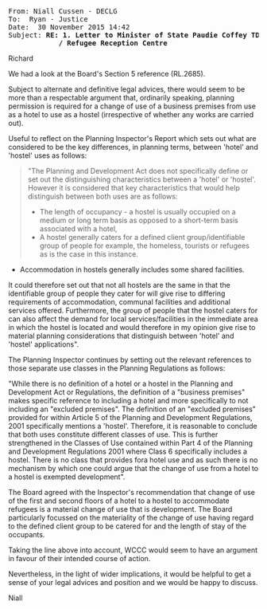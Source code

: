 <pre><tt>From: Niall Cussen - DECLG
To:  Ryan - Justice
Date:  30 November 2015 14:42
Subject: <b>RE: 1. Letter to Minister of State Paudie Coffey TD.doc
            / Refugee Reception Centre</b></tt></pre>
Richard

We had a look at the Board's Section 5 reference (RL.2685).

Subject to alternate and definitive legal advices, there would seem to be more than a respectable argument that, ordinarily speaking, planning permission is required for a change of use of a business premises from use as a hotel to use as a hostel (irrespective of whether any works are carried out).

Useful to reflect on the Planning Inspector's Report which sets out what are considered to be the key differences, in planning terms, between 'hotel' and 'hostel' uses as follows:

>"The Planning and Development Act does not specifically define or set out the distinguishing characteristics between a 'hotel' or 'hostel'. However it is considered that key characteristics that would help distinguish between both uses are as follows:
>
>*  The length of occupancy - a hostel is usually occupied on a medium or long term basis as opposed to a short-term basis associated with a hotel,
>*  A hostel generally caters for a defined client group/identifiable group of people for example, the homeless, tourists or refugees as is the case in this instance.
*  Accommodation in hostels generally includes some shared facilities.

It could therefore set out that not all hostels are the same in that the identifiable group of people they cater for will give rise to differing requirements of accommodation, communal facilities and additional services offered. Furthermore, the group of people that the hostel caters for can also affect the demand for local services/facilities in the immediate area in which the hostel is located and would therefore in my opinion give rise to material planning considerations that distinguish between 'hotel' and 'hostel'  applications".

The Planning Inspector continues by setting out the relevant references to those separate use classes in the Planning Regulations as follows:

"While there is no definition of a hotel or a hostel in the Planning and Development Act or Regulations, the definition of a "business premises" makes specific reference to including a hotel and more specifically to not including an "excluded premises". The definition of an "excluded premises" provided for within Article 5 of the Planning and Development Regulations, 2001 specifically mentions a 'hostel'. Therefore, it is reasonable to conclude that both uses constitute different classes of use. This is further strengthened in the Classes of Use contained within Part 4 of the Planning and Development Regulations 2001 where Class 6 specifically includes a hostel. There is no class that provides fora hotel use and as such there is no mechanism by which one could argue that the change of use from a hotel to a hostel is exempted development".

The Board agreed with the Inspector's recommendation that change of use of the first and second floors of a hotel to a hostel to accommodate refugees is a material change of use that is development. The Board particularly focussed on the materiality of the change of use having regard to the defined client group to be catered for and the length of stay of the occupants.

Taking the line above into account, WCCC would seem to have an argument in favour of their intended course of action.

Nevertheless, in the light of wider implications, it would be helpful to get a sense of your legal advices and position and we would be happy to discuss.

Niall
